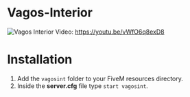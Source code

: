 # Vagos-Interior
![Vagos Interior](https://repository-images.githubusercontent.com/200735612/ef7fc500-b7e6-11e9-8ef2-ef287c5c99d2)
Video: https://youtu.be/vWfO6q8exD8
# Installation
1. Add the `vagosint` folder to your FiveM resources directory.
2. Inside the **server.cfg** file type `start vagosint`.
